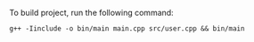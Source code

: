 To build project, run the following command:

```g++ -Iinclude -o bin/main main.cpp src/user.cpp && bin/main```

